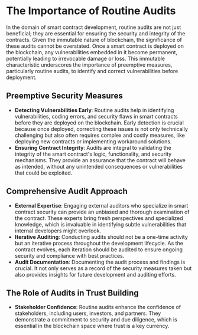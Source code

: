 # The Importance of Routine Audits

In the domain of smart contract development, routine audits are not just beneficial; they are essential for ensuring the security and integrity of the contracts. Given the immutable nature of blockchain, the significance of these audits cannot be overstated. Once a smart contract is deployed on the blockchain, any vulnerabilities embedded in it become permanent, potentially leading to irrevocable damage or loss. This immutable characteristic underscores the importance of preemptive measures, particularly routine audits, to identify and correct vulnerabilities before deployment.

## Preemptive Security Measures

* **Detecting Vulnerabilities Early**: Routine audits help in identifying vulnerabilities, coding errors, and security flaws in smart contracts before they are deployed on the blockchain. Early detection is crucial because once deployed, correcting these issues is not only technically challenging but also often requires complex and costly measures, like deploying new contracts or implementing workaround solutions.
* **Ensuring Contract Integrity**: Audits are integral to validating the integrity of the smart contract's logic, functionality, and security mechanisms. They provide an assurance that the contract will behave as intended, without any unintended consequences or vulnerabilities that could be exploited.

## Comprehensive Audit Approach

* **External Expertise**: Engaging external auditors who specialize in smart contract security can provide an unbiased and thorough examination of the contract. These experts bring fresh perspectives and specialized knowledge, which is invaluable in identifying subtle vulnerabilities that internal developers might overlook.
* **Iterative Auditing**: Conducting audits should not be a one-time activity but an iterative process throughout the development lifecycle. As the contract evolves, each iteration should be audited to ensure ongoing security and compliance with best practices.
* **Audit Documentation**: Documenting the audit process and findings is crucial. It not only serves as a record of the security measures taken but also provides insights for future development and auditing efforts.

## The Role of Audits in Trust Building

* **Stakeholder Confidence**: Routine audits enhance the confidence of stakeholders, including users, investors, and partners. They demonstrate a commitment to security and due diligence, which is essential in the blockchain space where trust is a key currency.
